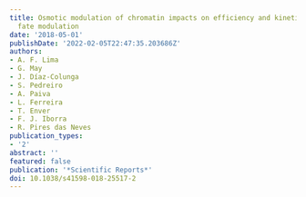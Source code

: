 ```yaml
---
title: Osmotic modulation of chromatin impacts on efficiency and kinetics of cell
  fate modulation
date: '2018-05-01'
publishDate: '2022-02-05T22:47:35.203686Z'
authors:
- A. F. Lima
- G. May
- J. Díaz-Colunga
- S. Pedreiro
- A. Paiva
- L. Ferreira
- T. Enver
- F. J. Iborra
- R. Pires das Neves
publication_types:
- '2'
abstract: ''
featured: false
publication: '*Scientific Reports*'
doi: 10.1038/s41598-018-25517-2
---
```



